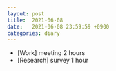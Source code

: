 ```yaml
---
layout: post
title:  2021-06-08
date:   2021-06-08 23:59:59 +0900
categories: diary
---
```


- [Work] meeting 2 hours
- [Research] survey 1 hour
